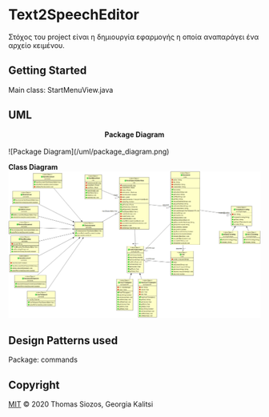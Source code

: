 # Text2SpeechEditor

Στόχος του project είναι η δημιουργία εφαρμογής η οποία αναπαράγει ένα αρχείο
κειμένου.

## Getting Started

Main class: StartMenuView.java

## UML

<div align="center"><b>Package Diagram</b></div><br/>
![Package Diagram](/uml/package_diagram.png)

<b>Class Diagram</b>
![Class Diagram](/uml/class_diagram.png)

## Design Patterns used

Package: commands<br/>

## Copyright

[MIT](https://github.com/SiozosThomas/Text2SpeechEditor/blob/master/LICENSE) © 2020 Thomas Siozos, Georgia Kalitsi
